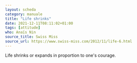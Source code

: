 ```yaml
---
layout: scheda
category: manuale
title: "Life shrinks"
date: 2021-12-11T08:11:02+01:00
tags: [attitude]
who: Anaïs Nin
source_title: Swiss Miss
source_url: https://www.swiss-miss.com/2012/11/life-6.html
---
```


Life shrinks or expands in proportion to one's courage.
